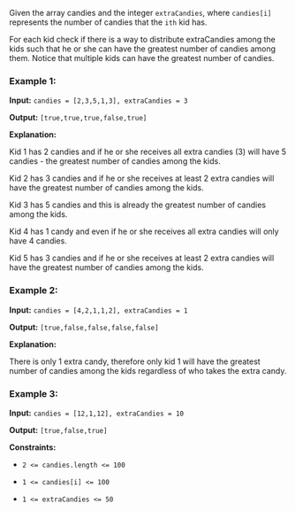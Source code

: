Given the array candies and the integer ```extraCandies```, where ```candies[i]``` represents the number of candies that the ```ith``` kid has.

For each kid check if there is a way to distribute extraCandies among the kids such that he or she can have the greatest number of candies among them. Notice that multiple kids can have the greatest number of candies.

### Example 1:

**Input:** ```candies = [2,3,5,1,3], extraCandies = 3```

**Output:** ```[true,true,true,false,true]```

**Explanation:**

Kid 1 has 2 candies and if he or she receives all extra candies (3) will have 5 candies - the greatest number of candies among the kids. 

Kid 2 has 3 candies and if he or she receives at least 2 extra candies will have the greatest number of candies among the kids. 

Kid 3 has 5 candies and this is already the greatest number of candies among the kids. 

Kid 4 has 1 candy and even if he or she receives all extra candies will only have 4 candies. 

Kid 5 has 3 candies and if he or she receives at least 2 extra candies will have the greatest number of candies among the kids. 

### Example 2:

**Input:** ```candies = [4,2,1,1,2], extraCandies = 1```

**Output:** ```[true,false,false,false,false]``` 

**Explanation:**

There is only 1 extra candy, therefore only kid 1 will have the greatest number of candies among the kids regardless of who takes the extra candy.

### Example 3:

**Input:** ```candies = [12,1,12], extraCandies = 10```

**Output:** ```[true,false,true]```

**Constraints:**

* ```2 <= candies.length <= 100```

* ```1 <= candies[i] <= 100```

* ```1 <= extraCandies <= 50```
